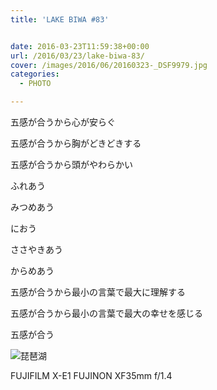 ```yaml
---
title: 'LAKE BIWA #83'


date: 2016-03-23T11:59:38+00:00
url: /2016/03/23/lake-biwa-83/
cover: /images/2016/06/20160323-_DSF9979.jpg
categories:
  - PHOTO

---
```

<!--more-->
五感が合うから心が安らぐ

五感が合うから胸がどきどきする

五感が合うから頭がやわらかい

ふれあう

みつめあう

におう

ささやきあう

からめあう

五感が合うから最小の言葉で最大に理解する

五感が合うから最小の言葉で最大の幸せを感じる

五感が合う

![琵琶湖](/images/2016/06/20160323-_DSF9981.jpg "琵琶湖")

FUJIFILM X-E1 FUJINON XF35mm f/1.4
